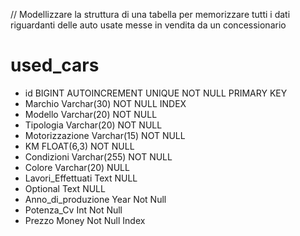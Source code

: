 // Modellizzare la struttura di una tabella per memorizzare tutti i dati riguardanti delle auto usate messe in vendita da un concessionario

# used_cars

- id BIGINT AUTOINCREMENT UNIQUE NOT NULL PRIMARY KEY
- Marchio Varchar(30) NOT NULL INDEX
- Modello Varchar(20) NOT NULL
- Tipologia Varchar(20) NOT NULL
- Motorizzazione Varchar(15) NOT NULL
- KM FLOAT(6,3) NOT NULL
- Condizioni Varchar(255) NOT NULL
- Colore Varchar(20) NULL
- Lavori_Effettuati Text NULL
- Optional Text NULL
- Anno_di_produzione Year Not Null
- Potenza_Cv Int Not Null
- Prezzo Money Not Null Index
